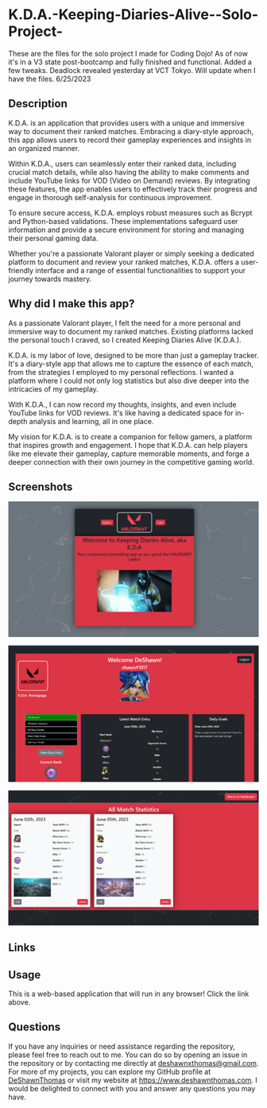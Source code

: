 # K.D.A.-Keeping-Diaries-Alive--Solo-Project-

These are the files for the solo project I made for Coding Dojo! As of now it's in a V3 state post-bootcamp and fully finished and functional. Added a few tweaks. Deadlock revealed yesterday at VCT Tokyo. Will update when I have the files. 6/25/2023

## Description 
K.D.A. is an application that provides users with a unique and immersive way to document their ranked matches. Embracing a diary-style approach, this app allows users to record their gameplay experiences and insights in an organized manner.

Within K.D.A., users can seamlessly enter their ranked data, including crucial match details, while also having the ability to make comments and include YouTube links for VOD (Video on Demand) reviews. By integrating these features, the app enables users to effectively track their progress and engage in thorough self-analysis for continuous improvement.

To ensure secure access, K.D.A. employs robust measures such as Bcrypt and Python-based validations. These implementations safeguard user information and provide a secure environment for storing and managing their personal gaming data.

Whether you're a passionate Valorant player or simply seeking a dedicated platform to document and review your ranked matches, K.D.A. offers a user-friendly interface and a range of essential functionalities to support your journey towards mastery.

## Why did I make this app? 
As a passionate Valorant player, I felt the need for a more personal and immersive way to document my ranked matches. Existing platforms lacked the personal touch I craved, so I created Keeping Diaries Alive (K.D.A.).

K.D.A. is my labor of love, designed to be more than just a gameplay tracker. It's a diary-style app that allows me to capture the essence of each match, from the strategies I employed to my personal reflections. I wanted a platform where I could not only log statistics but also dive deeper into the intricacies of my gameplay.

With K.D.A., I can now record my thoughts, insights, and even include YouTube links for VOD reviews. It's like having a dedicated space for in-depth analysis and learning, all in one place.

My vision for K.D.A. is to create a companion for fellow gamers, a platform that inspires growth and engagement. I hope that K.D.A. can help players like me elevate their gameplay, capture memorable moments, and forge a deeper connection with their own journey in the competitive gaming world.

## Screenshots 
![login page](/flask_app/static/img/kda-screenhot-1-homepage.png)

![dashboard](/flask_app/static/img/kda-screenshot-2-dashboard.png)

![match stats cards](/flask_app/static/img/kda-screenshot-3-stats.png)

## Links 


## Usage

 This is a web-based application that will run in any browser! Click the link above.

## Questions 

If you have any inquiries or need assistance regarding the repository, please feel free to reach out to me. You can do so by opening an issue in the repository or by contacting me directly at deshawnxthomas@gmail.com. For more of my projects, you can explore my GitHub profile at [DeShawnThomas](https://github.com/DeShawnThomas) or visit my website at https://www.deshawnthomas.com. I would be delighted to connect with you and answer any questions you may have.
